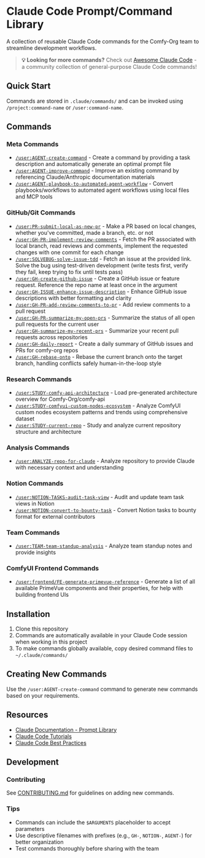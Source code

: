 # Claude Code Prompt/Command Library

A collection of reusable Claude Code commands for the Comfy-Org team to streamline development workflows.

> **💡 Looking for more commands?** Check out [Awesome Claude Code](https://github.com/hesreallyhim/awesome-claude-code) - a community collection of general-purpose Claude Code commands!

## Quick Start

Commands are stored in `.claude/commands/` and can be invoked using `/project:command-name` or `/user:command-name`.

## Commands

### Meta Commands

- [`/user:AGENT-create-command`](.claude/commands/agents/AGENT-create-command.md) - Create a command by providing a task description and automatically generate an optimal prompt file
- [`/user:AGENT-improve-command`](.claude/commands/agents/AGENT-improve-command.md) - Improve an existing command by referencing Claude/Anthropic documentation materials
- [`/user:AGENT-playbook-to-automated-agent-workflow`](.claude/commands/agents/AGENT-playbook-to-automated-agent-workflow.md) - Convert playbooks/workflows to automated agent workflows using local files and MCP tools

### GitHub/Git Commands

- [`/user:PR-submit-local-as-new-pr`](.claude/commands/github/PR-submit-local-as-new-pr.md) - Make a PR based on local changes, whether you've committed, made a branch, etc. or not
- [`/user:GH-PR-implement-review-comments`](.claude/commands/github/GH-PR-implement-review-comments.md) - Fetch the PR associated with local branch, read reviews and comments, implement the requested changes with one commit for each change
- [`/user:SOLVEBUG-solve-issue-tdd`](.claude/commands/github/SOLVEBUG-solve-issue-tdd.md) - Fetch an issue at the provided link. Solve the bug using test-driven development (write tests first, verify they fail, keep trying to fix until tests pass)
- [`/user:GH-create-github-issue`](.claude/commands/github/GH-create-github-issue.md) - Create a GitHub issue or feature request. Reference the repo name at least once in the argument
- [`/user:GH-ISSUE-enhance-issue-description`](.claude/commands/github/GH-ISSUE-enhance-issue-description.md) - Enhance GitHub issue descriptions with better formatting and clarity
- [`/user:GH-PR-add-review-comments-to-pr`](.claude/commands/github/GH-PR-add-review-comments-to-pr.md) - Add review comments to a pull request
- [`/user:GH-PR-summarize-my-open-prs`](.claude/commands/github/GH-PR-summarize-my-open-prs.md) - Summarize the status of all open pull requests for the current user
- [`/user:GH-summarize-my-recent-prs`](.claude/commands/github/GH-summarize-my-recent-prs.md) - Summarize your recent pull requests across repositories
- [`/user:GH-daily-report`](.claude/commands/github/GH-daily-report.md) - Create a daily summary of GitHub issues and PRs for comfy-org repos
- [`/user:GH-rebase-onto`](.claude/commands/github/GH-rebase-onto.md) - Rebase the current branch onto the target branch, handling conflicts safely human-in-the-loop style

### Research Commands

- [`/user:STUDY-comfy-api-architecture`](.claude/commands/research/STUDY-comfy-api-architecture.md) - Load pre-generated architecture overview for Comfy-Org/comfy-api
- [`/user:STUDY-comfyui-custom-nodes-ecosystem`](.claude/commands/research/STUDY-comfyui-custom-nodes-ecosystem.md) - Analyze ComfyUI custom nodes ecosystem patterns and trends using comprehensive dataset
- [`/user:STUDY-current-repo`](.claude/commands/research/STUDY-current-repo.md) - Study and analyze current repository structure and architecture

### Analysis Commands

- [`/user:ANALYZE-repo-for-claude`](.claude/commands/analysis/ANALYZE-repo-for-claude.md) - Analyze repository to provide Claude with necessary context and understanding

### Notion Commands

- [`/user:NOTION-TASKS-audit-task-view`](.claude/commands/notion/NOTION-TASKS-audit-task-view.md) - Audit and update team task views in Notion
- [`/user:NOTION-convert-to-bounty-task`](.claude/commands/notion/NOTION-convert-to-bounty-task.md) - Convert Notion tasks to bounty format for external contributors

### Team Commands

- [`/user:TEAM-team-standup-analysis`](.claude/commands/team/TEAM-team-standup-analysis.md) - Analyze team standup notes and provide insights

### ComfyUI Frontend Commands

- [`/user:frontend/FE-generate-primevue-reference`](.claude/commands/frontend/FE-generate-primevue-reference.md) - Generate a list of all available PrimeVue components and their properties, for help with building frontend UIs

## Installation

1. Clone this repository
2. Commands are automatically available in your Claude Code session when working in this project
3. To make commands globally available, copy desired command files to `~/.claude/commands/`

## Creating New Commands

Use the `/user:AGENT-create-command` command to generate new commands based on your requirements.

## Resources

- [Claude Documentation - Prompt Library](https://docs.anthropic.com/en/resources/prompt-library/library)
- [Claude Code Tutorials](https://docs.anthropic.com/en/docs/claude-code/tutorials)
- [Claude Code Best Practices](https://www.anthropic.com/engineering/claude-code-best-practices)

## Development

### Contributing

See [CONTRIBUTING.md](CONTRIBUTING.md) for guidelines on adding new commands.

### Tips

- Commands can include the `$ARGUMENTS` placeholder to accept parameters
- Use descriptive filenames with prefixes (e.g., `GH-`, `NOTION-`, `AGENT-`) for better organization
- Test commands thoroughly before sharing with the team
